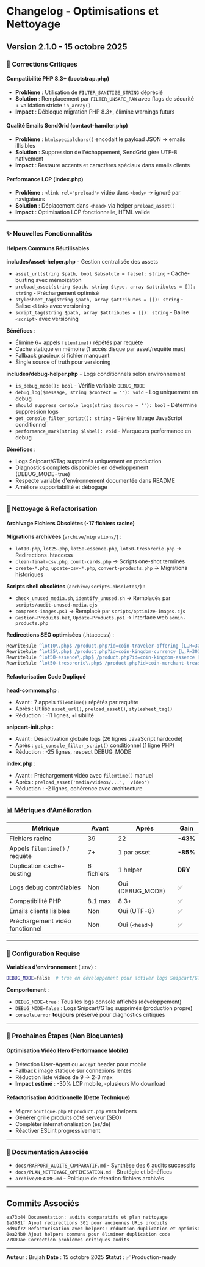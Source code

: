 # Changelog - Optimisations et Nettoyage

## Version 2.1.0 - 15 octobre 2025

### 🔴 Corrections Critiques

#### Compatibilité PHP 8.3+ (bootstrap.php)
- **Problème** : Utilisation de `FILTER_SANITIZE_STRING` déprécié
- **Solution** : Remplacement par `FILTER_UNSAFE_RAW` avec flags de sécurité + validation stricte `in_array()`
- **Impact** : Débloque migration PHP 8.3+, élimine warnings futurs

#### Qualité Emails SendGrid (contact-handler.php)
- **Problème** : `htmlspecialchars()` encodait le payload JSON → emails illisibles
- **Solution** : Suppression de l'échappement, SendGrid gère UTF-8 nativement
- **Impact** : Restaure accents et caractères spéciaux dans emails clients

#### Performance LCP (index.php)
- **Problème** : `<link rel="preload">` vidéo dans `<body>` → ignoré par navigateurs
- **Solution** : Déplacement dans `<head>` via helper `preload_asset()`
- **Impact** : Optimisation LCP fonctionnelle, HTML valide

---

### ✨ Nouvelles Fonctionnalités

#### Helpers Communs Réutilisables

**includes/asset-helper.php** - Gestion centralisée des assets
- `asset_url(string $path, bool $absolute = false): string` - Cache-busting avec mémoization
- `preload_asset(string $path, string $type, array $attributes = []): string` - Préchargement optimisé
- `stylesheet_tag(string $path, array $attributes = []): string` - Balise `<link>` avec versioning
- `script_tag(string $path, array $attributes = []): string` - Balise `<script>` avec versioning

**Bénéfices** :
- Élimine 6+ appels `filemtime()` répétés par requête
- Cache statique en mémoire (1 accès disque par asset/requête max)
- Fallback gracieux si fichier manquant
- Single source of truth pour versioning

**includes/debug-helper.php** - Logs conditionnels selon environnement
- `is_debug_mode(): bool` - Vérifie variable `DEBUG_MODE`
- `debug_log($message, string $context = ''): void` - Log uniquement en debug
- `should_suppress_console_logs(string $source = ''): bool` - Détermine suppression logs
- `get_console_filter_script(): string` - Génère filtrage JavaScript conditionnel
- `performance_mark(string $label): void` - Marqueurs performance en debug

**Bénéfices** :
- Logs Snipcart/GTag supprimés uniquement en production
- Diagnostics complets disponibles en développement (DEBUG_MODE=true)
- Respecte variable d'environnement documentée dans README
- Améliore supportabilité et débogage

---

### 🧹 Nettoyage & Refactorisation

#### Archivage Fichiers Obsolètes (-17 fichiers racine)
**Migrations archivées** (`archive/migrations/`) :
- `lot10.php`, `lot25.php`, `lot50-essence.php`, `lot50-tresorerie.php` → Redirections .htaccess
- `clean-final-csv.php`, `count-cards.php` → Scripts one-shot terminés
- `create-*.php`, `update-csv-*.php`, `convert-products.php` → Migrations historiques

**Scripts shell obsolètes** (`archive/scripts-obsoletes/`) :
- `check_unused_media.sh`, `identify_unused.sh` → Remplacés par `scripts/audit-unused-media.cjs`
- `compress-images.ps1` → Remplacé par `scripts/optimize-images.cjs`
- `Gestion-Produits.bat`, `Update-Products.ps1` → Interface web `admin-products.php`

**Redirections SEO optimisées** (.htaccess) :
```apache
RewriteRule ^lot10\.php$ /product.php?id=coin-traveler-offering [L,R=301]
RewriteRule ^lot25\.php$ /product.php?id=coin-kingdom-currency [L,R=301]
RewriteRule ^lot50-essence\.php$ /product.php?id=coin-kingdom-essence [L,R=301]
RewriteRule ^lot50-tresorerie\.php$ /product.php?id=coin-merchant-treasury [L,R=301]
```

#### Refactorisation Code Dupliqué

**head-common.php** :
- Avant : 7 appels `filemtime()` répétés par requête
- Après : Utilise `asset_url()`, `preload_asset()`, `stylesheet_tag()`
- Réduction : -11 lignes, +lisibilité

**snipcart-init.php** :
- Avant : Désactivation globale logs (26 lignes JavaScript hardcodé)
- Après : `get_console_filter_script()` conditionnel (1 ligne PHP)
- Réduction : -25 lignes, respect DEBUG_MODE

**index.php** :
- Avant : Préchargement vidéo avec `filemtime()` manuel
- Après : `preload_asset('media/videos/...', 'video')`
- Réduction : -2 lignes, cohérence avec architecture

---

### 📊 Métriques d'Amélioration

| Métrique | Avant | Après | Gain |
|----------|-------|-------|------|
| Fichiers racine | 39 | 22 | **-43%** |
| Appels `filemtime()` / requête | 7+ | 1 par asset | **-85%** |
| Duplication cache-busting | 6 fichiers | 1 helper | **DRY** |
| Logs debug contrôlables | Non | Oui (DEBUG_MODE) | ✅ |
| Compatibilité PHP | 8.1 max | 8.3+ | ✅ |
| Emails clients lisibles | Non | Oui (UTF-8) | ✅ |
| Préchargement vidéo fonctionnel | Non | Oui (`<head>`) | ✅ |

---

### 🔧 Configuration Requise

**Variables d'environnement** (.env) :
```bash
DEBUG_MODE=false  # true en développement pour activer logs Snipcart/GTag
```

**Comportement** :
- `DEBUG_MODE=true` : Tous les logs console affichés (développement)
- `DEBUG_MODE=false` : Logs Snipcart/GTag supprimés (production propre)
- `console.error` **toujours** préservé pour diagnostics critiques

---

### 🎯 Prochaines Étapes (Non Bloquantes)

#### Optimisation Vidéo Hero (Performance Mobile)
- Détection User-Agent ou `Accept` header pour mobile
- Fallback image statique sur connexions lentes
- Réduction liste vidéos de 9 → 2-3 max
- **Impact estimé** : -30% LCP mobile, -plusieurs Mo download

#### Refactorisation Additionnelle (Dette Technique)
- Migrer `boutique.php` et `product.php` vers helpers
- Générer grille produits côté serveur (SEO)
- Compléter internationalisation (es/de)
- Réactiver ESLint progressivement

---

### 📝 Documentation Associée

- `docs/RAPPORT_AUDITS_COMPARATIF.md` - Synthèse des 6 audits successifs
- `docs/PLAN_NETTOYAGE_OPTIMISATION.md` - Stratégie et bénéfices
- `archive/README.md` - Politique de rétention fichiers archivés

---

## Commits Associés

```bash
ea73b44 Documentation: audits comparatifs et plan nettoyage
1a3081f Ajout redirections 301 pour anciennes URLs produits
8d94f72 Refactorisation avec helpers: réduction duplication et optimisation
0ea24b0 Ajout helpers communs pour éliminer duplication code
77809ae Correction problèmes critiques audits
```

---

**Auteur** : Brujah
**Date** : 15 octobre 2025
**Statut** : ✅ Production-ready
